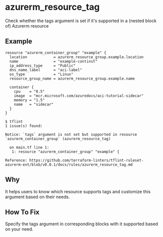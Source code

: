 # azurerm_resource_tag

Check whether the tags argument is set if it's supported in a (nested block of) Azurerm resource

## Example

```hcl
resource "azurerm_container_group" "example" {
  location            = azurerm_resource_group.example.location
  name                = "example-continst"
  ip_address_type     = "Public"
  dns_name_label      = "aci-label"
  os_type             = "Linux"
  resource_group_name = azurerm_resource_group.example.name
  
  container {
    cpu    = "0.5"
    image  = "mcr.microsoft.com/azuredocs/aci-tutorial-sidecar"
    memory = "1.5"
    name   = "sidecar"
  }
}
```

```
$ tflint
1 issue(s) found:

Notice: `tags` argument is not set but supported in resource `azurerm_container_group` (azurerm_resource_tag)

  on main.tf line 1:
   1: resource "azurerm_container_group" "example" {

Reference: https://github.com/terraform-linters/tflint-ruleset-azurerm-ext/blob/v0.0.1/docs/rules/azurerm_resource_tag.md
```

## Why

It helps users to know which resource supports tags and customize this argument based on their needs.

## How To Fix

Specify the tags argument in corresponding blocks with it supported based on your need.